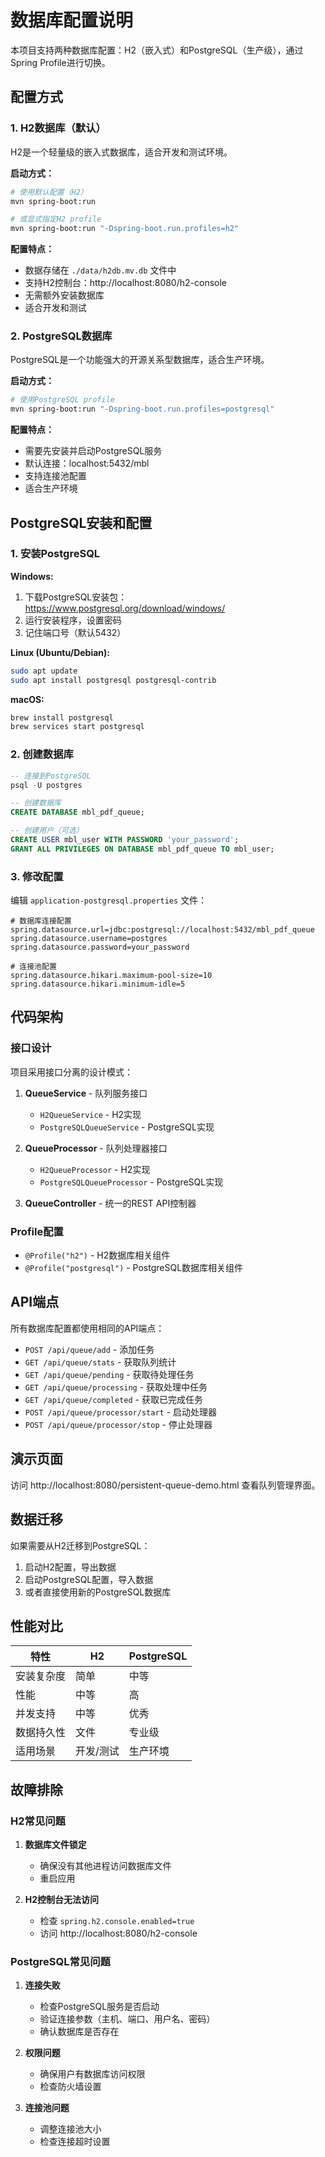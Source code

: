 # 数据库配置说明

本项目支持两种数据库配置：H2（嵌入式）和PostgreSQL（生产级），通过Spring Profile进行切换。

## 配置方式

### 1. H2数据库（默认）

H2是一个轻量级的嵌入式数据库，适合开发和测试环境。

**启动方式：**
```bash
# 使用默认配置（H2）
mvn spring-boot:run

# 或显式指定H2 profile
mvn spring-boot:run "-Dspring-boot.run.profiles=h2"
```

**配置特点：**
- 数据存储在 `./data/h2db.mv.db` 文件中
- 支持H2控制台：http://localhost:8080/h2-console
- 无需额外安装数据库
- 适合开发和测试

### 2. PostgreSQL数据库

PostgreSQL是一个功能强大的开源关系型数据库，适合生产环境。

**启动方式：**
```bash
# 使用PostgreSQL profile
mvn spring-boot:run "-Dspring-boot.run.profiles=postgresql"
```

**配置特点：**
- 需要先安装并启动PostgreSQL服务
- 默认连接：localhost:5432/mbl
- 支持连接池配置
- 适合生产环境

## PostgreSQL安装和配置

### 1. 安装PostgreSQL

**Windows:**
1. 下载PostgreSQL安装包：https://www.postgresql.org/download/windows/
2. 运行安装程序，设置密码
3. 记住端口号（默认5432）

**Linux (Ubuntu/Debian):**
```bash
sudo apt update
sudo apt install postgresql postgresql-contrib
```

**macOS:**
```bash
brew install postgresql
brew services start postgresql
```

### 2. 创建数据库

```sql
-- 连接到PostgreSQL
psql -U postgres

-- 创建数据库
CREATE DATABASE mbl_pdf_queue;

-- 创建用户（可选）
CREATE USER mbl_user WITH PASSWORD 'your_password';
GRANT ALL PRIVILEGES ON DATABASE mbl_pdf_queue TO mbl_user;
```

### 3. 修改配置

编辑 `application-postgresql.properties` 文件：

```properties
# 数据库连接配置
spring.datasource.url=jdbc:postgresql://localhost:5432/mbl_pdf_queue
spring.datasource.username=postgres
spring.datasource.password=your_password

# 连接池配置
spring.datasource.hikari.maximum-pool-size=10
spring.datasource.hikari.minimum-idle=5
```

## 代码架构

### 接口设计

项目采用接口分离的设计模式：

1. **QueueService** - 队列服务接口
   - `H2QueueService` - H2实现
   - `PostgreSQLQueueService` - PostgreSQL实现

2. **QueueProcessor** - 队列处理器接口
   - `H2QueueProcessor` - H2实现
   - `PostgreSQLQueueProcessor` - PostgreSQL实现

3. **QueueController** - 统一的REST API控制器

### Profile配置

- `@Profile("h2")` - H2数据库相关组件
- `@Profile("postgresql")` - PostgreSQL数据库相关组件

## API端点

所有数据库配置都使用相同的API端点：

- `POST /api/queue/add` - 添加任务
- `GET /api/queue/stats` - 获取队列统计
- `GET /api/queue/pending` - 获取待处理任务
- `GET /api/queue/processing` - 获取处理中任务
- `GET /api/queue/completed` - 获取已完成任务
- `POST /api/queue/processor/start` - 启动处理器
- `POST /api/queue/processor/stop` - 停止处理器

## 演示页面

访问 http://localhost:8080/persistent-queue-demo.html 查看队列管理界面。

## 数据迁移

如果需要从H2迁移到PostgreSQL：

1. 启动H2配置，导出数据
2. 启动PostgreSQL配置，导入数据
3. 或者直接使用新的PostgreSQL数据库

## 性能对比

| 特性 | H2 | PostgreSQL |
|------|----|------------|
| 安装复杂度 | 简单 | 中等 |
| 性能 | 中等 | 高 |
| 并发支持 | 中等 | 优秀 |
| 数据持久性 | 文件 | 专业级 |
| 适用场景 | 开发/测试 | 生产环境 |

## 故障排除

### H2常见问题

1. **数据库文件锁定**
   - 确保没有其他进程访问数据库文件
   - 重启应用

2. **H2控制台无法访问**
   - 检查 `spring.h2.console.enabled=true`
   - 访问 http://localhost:8080/h2-console

### PostgreSQL常见问题

1. **连接失败**
   - 检查PostgreSQL服务是否启动
   - 验证连接参数（主机、端口、用户名、密码）
   - 确认数据库是否存在

2. **权限问题**
   - 确保用户有数据库访问权限
   - 检查防火墙设置

3. **连接池问题**
   - 调整连接池大小
   - 检查连接超时设置
